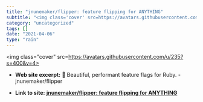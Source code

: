 ```yaml
---
title: "jnunemaker/flipper: feature flipping for ANYTHING"
subtitle: "<img class='cover' src=https://avatars.githubusercontent.com/u/235?s=400&v=4>"
category: "uncategorized"
tags: []
date: "2021-04-06"
type: "rain"
---
```

<img class="cover" src=https://avatars.githubusercontent.com/u/235?s=400&v=4>



* **Web site excerpt:** :dolphin: Beautiful, performant feature flags for Ruby. - jnunemaker/flipper

* **Link to site:** **[jnunemaker/flipper: feature flipping for ANYTHING](https://github.com/jnunemaker/flipper)**